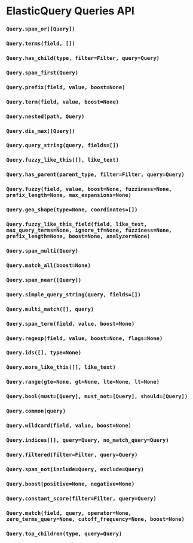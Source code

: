 # ElasticQuery Queries API

### `Query.span_or([Query])`

### `Query.terms(field, [])`

### `Query.has_child(type, filter=Filter, query=Query)`

### `Query.span_first(Query)`

### `Query.prefix(field, value, boost=None)`

### `Query.term(field, value, boost=None)`

### `Query.nested(path, Query)`

### `Query.dis_max([Query])`

### `Query.query_string(query, fields=[])`

### `Query.fuzzy_like_this([], like_text)`

### `Query.has_parent(parent_type, filter=Filter, query=Query)`

### `Query.fuzzy(field, value, boost=None, fuzziness=None, prefix_length=None, max_expansions=None)`

### `Query.geo_shape(type=None, coordinates=[])`

### `Query.fuzzy_like_this_field(field, like_text, max_query_terms=None, ignore_tf=None, fuzziness=None, prefix_length=None, boost=None, analyzer=None)`

### `Query.span_multi(Query)`

### `Query.match_all(boost=None)`

### `Query.span_near([Query])`

### `Query.simple_query_string(query, fields=[])`

### `Query.multi_match([], query)`

### `Query.span_term(field, value, boost=None)`

### `Query.regexp(field, value, boost=None, flags=None)`

### `Query.ids([], type=None)`

### `Query.more_like_this([], like_text)`

### `Query.range(gte=None, gt=None, lte=None, lt=None)`

### `Query.bool(must=[Query], must_not=[Query], should=[Query])`

### `Query.common(query)`

### `Query.wildcard(field, value, boost=None)`

### `Query.indices([], query=Query, no_match_query=Query)`

### `Query.filtered(filter=Filter, query=Query)`

### `Query.span_not(include=Query, exclude=Query)`

### `Query.boost(positive=None, negative=None)`

### `Query.constant_score(filter=Filter, query=Query)`

### `Query.match(field, query, operator=None, zero_terms_query=None, cutoff_frequency=None, boost=None)`

### `Query.top_children(type, query=Query)`
